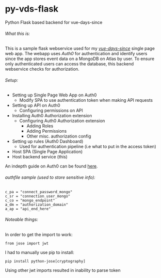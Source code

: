 # py-vds-flask
Python Flask based backend for vue-days-since

###### What this is:
This is a sample flask webservice used for my [*vue-days-since*](https://github.com/1andyn/vue-days-since) single page web app.
The webapp uses *Auth0* for authentication and identify users since the app stores event data on a MongoDB on Atlas by user.
To ensure only authenticated users can access the database, this backend webservice checks for authorization.

###### Setup:
 * Setting up Single Page Web App on Auth0
    * Modify SPA to use authentication token when making API requests
 * Setting up API on Auth0
    * Configuring permissions on API
 * Installing Auth0 Authorization extension
    * Configuring Auth0 Authorization extension
        * Adding Roles
        * Adding Permissions
        * Other misc. authorization config
 * Setting up rules (Auth0 Dashboard)
    * Used for authentication pipeline (i.e what to put in the access token)
 * Host SPA (Single Page Application)
 * Host backend service (this)
 
 An indepth guide on Auth0 can be found [here](https://auth0.com/docs/architecture-scenarios/spa-api).

###### authfile sample (used to store sensitive info):
```
c_pa = "connect_password_mongo"
c_sr = "connection_user_mongo"
c_co = "mongo_endpoint"
a_dm = "authorization_domain"
a_ap = "api_end_here"
```
  
###### Noteable things:
In order to get the import to work: 
```
from jose import jwt
```

I had to manually use pip to install:
```
pip install python-jose[cryptography]
```
Using other jwt imports resulted in inability to parse token